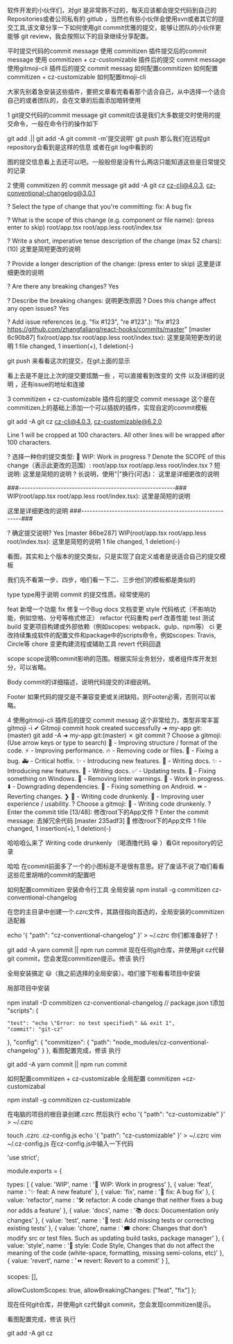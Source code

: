 软件开发的小伙伴们，对git 是非常熟不过的，每天应该都会提交代码到自己的 Repositories或者公司私有的 gitlub ，当然也有些小伙伴会使用svn或者其它的提交工具,该文章分享一下如何使用git commit优雅的提交，能够让团队的小伙伴更能够 git review，我会按照以下的目录继续分享配置。

平时提交代码的commit message
使用 commitizen 插件提交后的commit message
使用 commitizen + cz-customizable 插件后的提交 commit message
使用gitmoji-cli 插件后的提交 commit messag
如何配置commitizen
如何配置commitizen + cz-customizable
如何配置itmoji-cli


大家先别着急安装这些插件，要把文章看完看看那个适合自己，从中选择一个适合自己的或者团队的，会在文章的后面添加暗转使用

1 git提交代码的commit message
git commit应该是我们大多数提交时使用的提交命令，一般在命令行的操作如下

git add .|| git add -A
git commit -m'提交说明'
git push 
那么我们在远程git  repository会看到是这样的信息 或者在git log中看到的 

图的提交信息看上去还可以吧。一般般但是没有什么两店只能知道这些是日常提交的记录



2 使用 commitizen 的 commit message
git add -A
git  cz
cz-cli@4.0.3, cz-conventional-changelog@3.0.1

? Select the type of change that you're committing: fix:         A bug fix

? What is the scope of this change (e.g. component or file name): (press enter to skip) root/app.tsx root/app.less root/index.tsx

? Write a short, imperative tense description of the change (max 52 chars):
 (10) 这里是简短更改的说明

? Provide a longer description of the change: (press enter to skip)
 这里是详细更改的说明

? Are there any breaking changes? Yes

? Describe the breaking changes:
 说明更改原因
? Does this change affect any open issues? Yes

? Add issue references (e.g. "fix #123", "re #123".):
 "fix #123 https://github.com/zhangfaliang/react-hooks/commits/master"
[master 6c90b87] fix(root/app.tsx root/app.less root/index.tsx): 这里是简短更改的说明
 1 file changed, 1 insertion(+), 1 deletion(-)

git push
来看看这次的提交，在git上面的显示



看上去是不是比上次的提交要炫酷一些 ，可以直接看到改变的 文件 以及详细的说明 ，还有issue的地址和连接 



3 commitizen + cz-customizable 插件后的提交 commit message
这个是在commitizen上的基础上添加一个可以插拔的插件，实现自定的commit模板

git add -A
git cz
cz-cli@4.0.3, cz-customizable@6.2.0



Line 1 will be cropped at 100 characters. All other lines will be wrapped after 100 characters.

? 选择一种你的提交类型: 💪  WIP:      Work in progress
? Denote the SCOPE of this change（表示此更改的范围）: root/app.tsx root/app.less root/index.tsx
? 短说明:
 这里是简短的说明
? 长说明，使用"|"换行(可选)：
 这里是详细更改的说明

###--------------------------------------------------------###
WIP(root/app.tsx root/app.less root/index.tsx): 这里是简短的说明

这里是详细更改的说明
###--------------------------------------------------------###

? 确定提交说明? Yes
[master 86be287] WIP(root/app.tsx root/app.less root/index.tsx): 这里是简短的说明
 1 file changed, 1 deletion(-)


看图，其实和上个版本的提交类似，只是实现了自定义或者是说适合自己的提交模板





我们先不看第一步、四步，咱们看一下二、三步他们的模板都是类似的

type
type用于说明 commit 的提交性质。经常使用的

feat 新增一个功能 
fix 修复一个Bug docs 文档变更
style 代码格式（不影响功能，例如空格、分号等格式修正） 
 refactor 代码重构 
 perf 改善性能
 test 测试 
 build 变更项目构建或外部依赖（例如scopes: webpack、gulp、npm等） 
 ci 更改持续集成软件的配置文件和package中的scripts命令，例如scopes: Travis, Circle等 
 chore 变更构建流程或辅助工具 revert 代码回退

scope
scope说明commit影响的范围。根据实际业务划分，或者组件库开发划分，可以省略。

Body
commit的详细描述，说明代码提交的详细说明。

Footer
如果代码的提交是不兼容变更或关闭缺陷，则Footer必需，否则可以省略。



4 使用gitmoji-cli 插件后的提交 commit messag 这个非常给力，类型非常丰富
 gitmoji -i
✔ Gitmoji commit hook created successfully
➜  my-app git:(master) git add -A
➜  my-app git:(master) ✗ git commit
? Choose a gitmoji: (Use arrow keys or type to search)
  🎨  - Improving structure / format of the code.
  ⚡️  - Improving performance.
  🔥  - Removing code or files.
  🐛  - Fixing a bug.
  🚑  - Critical hotfix.
  ✨  - Introducing new features.
  📝  - Writing docs.
 ✨  - Introducing new features.
  📝  - Writing docs.
  ✅  - Updating tests.
  🏁  - Fixing something on Windows.
  🚨  - Removing linter warnings.
  🚧  - Work in progress.
  ⬇️  - Downgrading dependencies.
  🤖  - Fixing something on Android.
  ⏪  - Reverting changes.
❯ 🍻  - Writing code drunkenly.
  🚸  - Improving user experience / usability.
? Choose a gitmoji: 🍻  - Writing code drunkenly.
? Enter the commit title [13/48]: 修改root下的App文件
? Enter the commit message: 去掉冗余代码
[master 235adf3] :beers: 修改root下的App文件
 1 file changed, 1 insertion(+), 1 deletion(-)


哈哈咱么来了  Writing code drunkenly （喝酒撸代码 😁 ）看Git repository的记录





哈哈 在commit前面多了一个的小图标是不是很有意思。好了废话不说了咱们看看这些花里胡哨的commit的配置吧

如何配置commitizen
安装命令行工具
全局安装
npm install -g commitizen cz-conventional-changelog


在您的主目录中创建一个.czrc文件，其路径指向首选的，全局安装的commitizen适配器

echo '{ "path": "cz-conventional-changelog" }' > ~/.czrc
你们都准备好了！

git add -A
yarn commit || npm run commit
现在任何git仓库，并使用git cz代替git commit，您会发现commitizen提示。修该 执行


全局安装搞定  😃（我之前选择的全局安装）。咱们接下啦看看项目中安装



局部项目中安装 


npm install -D commitizen cz-conventional-changelog 
// package.json t添加
"scripts": {

    "test": "echo \"Error: no test specified\" && exit 1",
    "commit": "git-cz"
  },
  "config": {
    "commitizen": {
      "path": "node_modules/cz-conventional-changelog"
    }
  },
看图配置完成，修该 执行 


git add -A
yarn commit || npm run commit




如何配置commitizen + cz-customizable
全局配置 commitizen +cz-customizabal


npm install -g commitizen cz-customizable


在电脑的项目的根目录创建.czrc 然后执行 echo '{ "path": "cz-customizable" }' > ~/.czrc




touch .czrc .cz-config.js
echo '{ "path": "cz-customizable" }' > ~/.czrc
vim ~/.cz-config.js
在cz-config.js中输入一下代码

'use strict';

module.exports = {

  types: [
    {
      value: 'WIP',
      name : '💪  WIP:      Work in progress'
    },
    {
      value: 'feat',
      name : '✨  feat:     A new feature'
    },
    {
      value: 'fix',
      name : '🐞  fix:      A bug fix'
    },
    {
      value: 'refactor',
      name : '🛠  refactor: A code change that neither fixes a bug nor adds a feature'
    },
    {
      value: 'docs',
      name : '📚  docs:     Documentation only changes'
    },
    {
      value: 'test',
      name : '🏁  test:     Add missing tests or correcting existing tests'
    },
    {
      value: 'chore',
      name : '🗯  chore:    Changes that don\'t modify src or test files. Such as updating build tasks, package manager'
    },
    {
      value: 'style',
      name : '💅  style:    Code Style, Changes that do not affect the meaning of the code (white-space, formatting, missing semi-colons, etc)'
    },
    {
      value: 'revert',
      name : '⏪  revert:   Revert to a commit'
    }
  ],

  scopes: [],

  allowCustomScopes: true,
  allowBreakingChanges: ["feat", "fix"]
};

现在任何git仓库，并使用git cz代替git commit，您会发现commitizen提示。

看图配置完成，修该 执行

git add -A
git  cz
